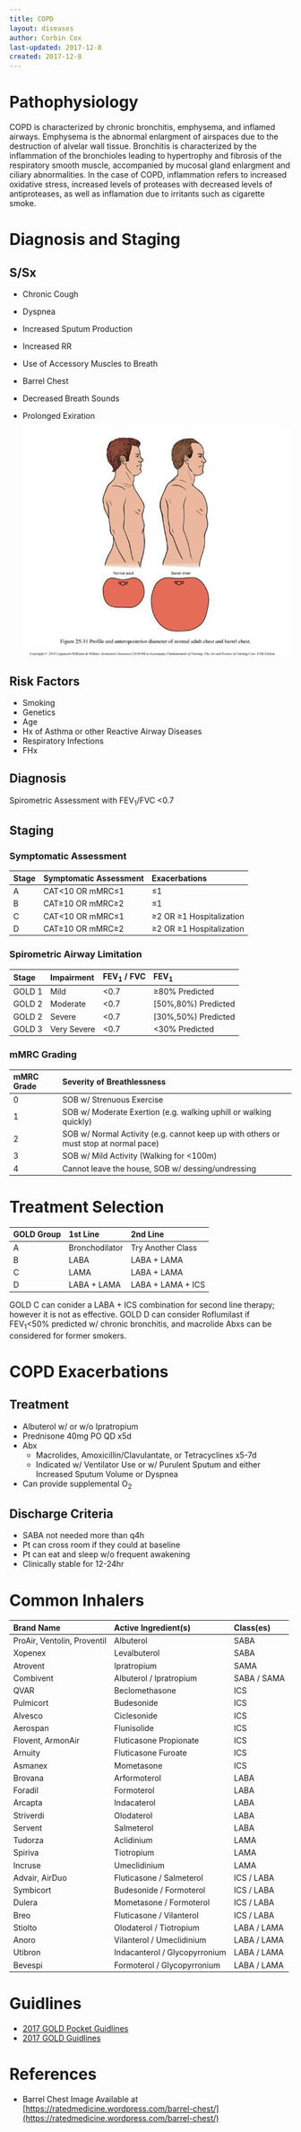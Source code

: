 ```yaml
---
title: COPD
layout: diseases
author: Corbin Cox
last-updated: 2017-12-8
created: 2017-12-8
---
```




# Pathophysiology

COPD is characterized by chronic bronchitis, emphysema, and inflamed airways. Emphysema is the abnormal enlargment of airspaces due to the destruction of alvelar wall tissue. Bronchitis is characterized by the inflammation of the bronchioles leading to hypertrophy and fibrosis of the respiratory smooth muscle, accompanied by mucosal gland enlargment and ciliary abnormalities. In the case of COPD, inflammation refers to increased oxidative stress, increased levels of proteases with decreased levels of antiproteases, as well as inflamation due to irritants such as cigarette smoke.

# Diagnosis and Staging

## S/Sx

- Chronic Cough

- Dyspnea

- Increased Sputum Production

- Increased RR

- Use of Accessory Muscles to Breath

- Barrel Chest

- Decreased Breath Sounds

- Prolonged Exiration

  ![Barrel Chest](../images/barrel_chest.jpg)

## Risk Factors

* Smoking
* Genetics
* Age
* Hx of Asthma or other Reactive Airway Diseases
* Respiratory Infections
* FHx

## Diagnosis

Spirometric Assessment with FEV<sub>1</sub>/FVC &lt;0.7

## Staging

### Symptomatic Assessment

| Stage | Symptomatic Assessment | Exacerbations                  |
| :----- | :---------------------- | :------------------------------ |
| A     | CAT&lt;10 OR mMRC&le;1 | &le;1                          |
| B     | CAT&ge;10 OR mMRC&ge;2 | &le;1                          |
| C     | CAT&lt;10 OR mMRC&le;1 | &ge;2 OR &ge;1 Hospitalization |
| D     | CAT&ge;10 OR mMRC&ge;2 | &ge;2 OR &ge;1 Hospitalization |

### Spirometric Airway Limitation

| Stage  | Impairment  | FEV<sub>1</sub> / FVC | FEV<sub>1</sub>     |
| :------ | :----------- | :------------------- | :------------------ |
| GOLD 1 | Mild        | &lt;0.7             | &ge;80% Predicted   |
| GOLD 2 | Moderate    | &lt;0.7             | [50%,80%) Predicted |
| GOLD 2 | Severe      | &lt;0.7             | [30%,50%) Predicted |
| GOLD 3 | Very Severe | &lt;0.7             | &lt;30% Predicted   |

### mMRC Grading

| mMRC Grade | Severity of Breathlessness               |
| :---------- | :---------------------------------------- |
| 0          | SOB w/ Strenuous Exercise                |
| 1          | SOB w/ Moderate Exertion (e.g. walking uphill or walking quickly) |
| 2          | SOB w/ Normal Activity (e.g. cannot keep up with others or must stop at normal pace) |
| 3          | SOB w/ Mild Activity (Walking for &lt;100m) |
| 4          | Cannot leave the house, SOB w/ dessing/undressing |

# Treatment Selection

| GOLD Group | 1st Line       | 2nd Line          |
| :---------- | :-------------- | :----------------- |
| A          | Bronchodilator | Try Another Class |
| B          | LABA           | LABA + LAMA       |
| C          | LAMA           | LABA + LAMA       |
| D          | LABA + LAMA    | LABA + LAMA + ICS |

GOLD C can conider a LABA + ICS combination for second line therapy; however it is not as effective. GOLD D can consider Roflumilast if FEV<sub>1</sub>&lt;50% predicted w/ chronic bronchitis, and macrolide Abxs can be considered for former smokers.

# COPD Exacerbations

## Treatment

* Albuterol w/ or w/o Ipratropium
* Prednisone 40mg PO QD x5d
* Abx
  * Macrolides, Amoxicillin/Clavulantate, or Tetracyclines x5-7d
  * Indicated w/ Ventilator Use or w/ Purulent Sputum and either Increased Sputum Volume or Dyspnea
* Can provide supplemental O<sub>2</sub>

## Discharge Criteria

* SABA not needed more than q4h
* Pt can cross room if they could at baseline
* Pt can eat and sleep w/o frequent awakening
* Clinically stable for 12-24hr

# Common Inhalers

| Brand Name                  | Active Ingredient(s)        | Class(es) |
| :--------------------------- | :--------------------------- | :--------- |
| ProAir, Ventolin, Proventil | Albuterol                   | SABA      |
| Xopenex                     | Levalbuterol                | SABA      |
| Atrovent                    | Ipratropium                 | SAMA      |
| Combivent                   | Albuterol / Ipratropium       | SABA / SAMA |
| QVAR                        | Beclomethasone              | ICS       |
| Pulmicort                   | Budesonide                  | ICS       |
| Alvesco                     | Ciclesonide                 | ICS       |
| Aerospan                    | Flunisolide                 | ICS       |
| Flovent, ArmonAir           | Fluticasone Propionate      | ICS       |
| Arnuity                     | Fluticasone Furoate         | ICS       |
| Asmanex                     | Mometasone                  | ICS       |
| Brovana                     | Arformoterol                | LABA      |
| Foradil                     | Formoterol                  | LABA      |
| Arcapta                     | Indacaterol                 | LABA      |
| Striverdi                   | Olodaterol                  | LABA      |
| Servent                     | Salmeterol                  | LABA      |
| Tudorza                     | Aclidinium                  | LAMA      |
| Spiriva                     | Tiotropium                  | LAMA      |
| Incruse                     | Umeclidinium                | LAMA      |
| Advair, AirDuo              | Fluticasone / Salmeterol      | ICS / LABA  |
| Symbicort                   | Budesonide / Formoterol       | ICS / LABA  |
| Dulera                      | Mometasone / Formoterol       | ICS / LABA  |
| Breo                        | Fluticasone / Vilanterol      | ICS / LABA  |
| Stiolto                     | Olodaterol / Tiotropium       | LABA / LAMA |
| Anoro                       | Vilanterol / Umeclidinium     | LABA / LAMA |
| Utibron                     | Indacanterol / Glycopyrronium | LABA / LAMA |
| Bevespi                     | Formoterol / Glycopyrronium   | LABA / LAMA |



# Guidlines

* [2017 GOLD Pocket Guidlines](http://goldcopd.org/wp-content/uploads/2016/12/wms-GOLD-2017-Pocket-Guide.pdf)
* [2017 GOLD Guidlines](http://goldcopd.org/gold-2017-global-strategy-diagnosis-management-prevention-copd/)

# References

* Barrel Chest Image Available at [https://ratedmedicine.wordpress.com/barrel-chest/](https://ratedmedicine.wordpress.com/barrel-chest/)
